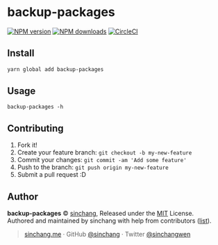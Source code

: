 # backup-packages

[![NPM version](https://img.shields.io/npm/v/backup-packages.svg?style=flat)](https://npmjs.com/package/backup-packages) [![NPM downloads](https://img.shields.io/npm/dm/backup-packages.svg?style=flat)](https://npmjs.com/package/backup-packages) [![CircleCI](https://circleci.com/gh/sinchang/backup-packages/tree/master.svg?style=shield)](https://circleci.com/gh/sinchang/backup-packages/tree/master)

## Install

```bash
yarn global add backup-packages
```

## Usage

```
backup-packages -h
```

## Contributing

1.  Fork it!
2.  Create your feature branch: `git checkout -b my-new-feature`
3.  Commit your changes: `git commit -am 'Add some feature'`
4.  Push to the branch: `git push origin my-new-feature`
5.  Submit a pull request :D

## Author

**backup-packages** © [sinchang](https://github.com/sinchang), Released under the [MIT](./LICENSE) License.<br>
Authored and maintained by sinchang with help from contributors ([list](https://github.com/sinchang/backup-packages/contributors)).

> [sinchang.me](https://sinchang.me) · GitHub [@sinchang](https://github.com/sinchang) · Twitter [@sinchangwen](https://twitter.com/sinchangwen)
